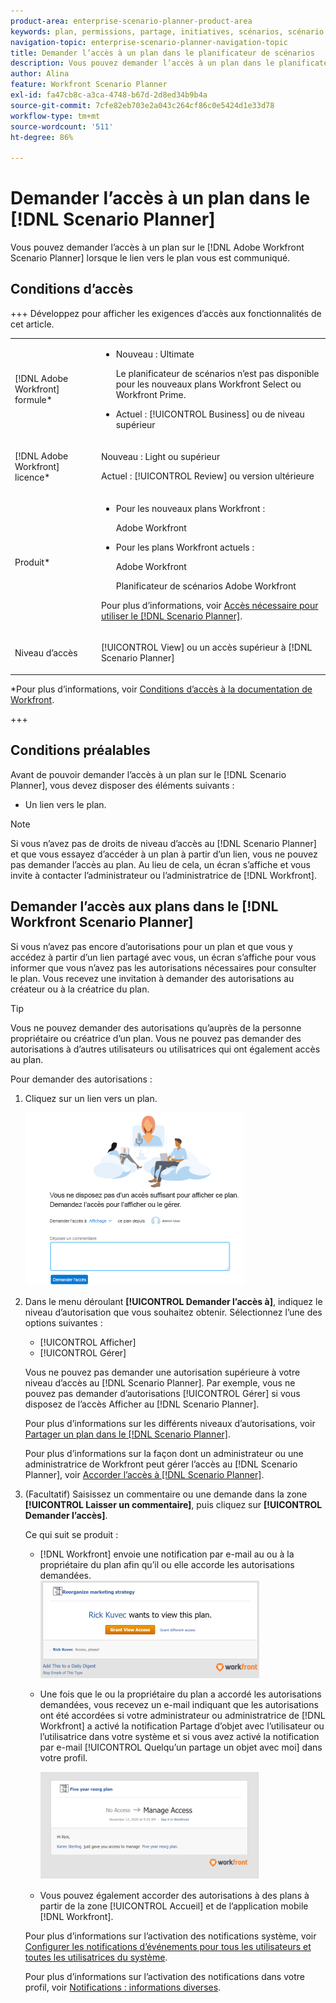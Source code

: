 ```yaml
---
product-area: enterprise-scenario-planner-product-area
keywords: plan, permissions, partage, initiatives, scénarios, scénario
navigation-topic: enterprise-scenario-planner-navigation-topic
title: Demander l’accès à un plan dans le planificateur de scénarios
description: Vous pouvez demander l’accès à un plan dans le planificateur de scénarios Adobe Workfront lorsque le lien vers le plan vous est communiqué.
author: Alina
feature: Workfront Scenario Planner
exl-id: fa47cb8c-a3ca-4748-b67d-2d8ed34b9b4a
source-git-commit: 7cfe82eb703e2a043c264cf86c0e5424d1e33d78
workflow-type: tm+mt
source-wordcount: '511'
ht-degree: 86%

---
```


# Demander l’accès à un plan dans le [!DNL Scenario Planner]

Vous pouvez demander l’accès à un plan sur le [!DNL Adobe Workfront Scenario Planner] lorsque le lien vers le plan vous est communiqué.

## Conditions d’accès

+++ Développez pour afficher les exigences d’accès aux fonctionnalités de cet article.

<table style="table-layout:auto"> 
 <col> 
 <col> 
 <tbody> 
  <tr> 
   <td> <p>[!DNL Adobe Workfront] formule*</p> </td> 
   <td> <ul></li>
   <li><p>Nouveau : Ultimate </p></li>
   <p>Le planificateur de scénarios n’est pas disponible pour les nouveaux plans Workfront Select ou Workfront Prime. </p>
   <li><p>Actuel : [!UICONTROL Business] ou de niveau supérieur</p></ul>
   </td> 
  </tr> 
  <tr> 
   <td> <p>[!DNL Adobe Workfront] licence*</p> </td> 
   <td> <p>Nouveau : Light ou supérieur</p> 
   <p>Actuel : [!UICONTROL Review] ou version ultérieure</p> </td> 
  </tr> 
  <tr> 
   <td>Produit* </td> 
   <td> <ul><li><p>Pour les nouveaux plans Workfront :</p><p> Adobe Workfront</li></p>
   <li><p>Pour les plans Workfront actuels : </p>
   <p>Adobe Workfront</p> <p>Planificateur de scénarios Adobe Workfront</p></li></ul>

<p>Pour plus d’informations, voir <a href="../scenario-planner/access-needed-to-use-sp.md" class="MCXref xref">Accès nécessaire pour utiliser le [!DNL Scenario Planner]</a>. </p> </td> 
  </tr> 
  <tr data-mc-conditions=""> 
   <td>Niveau d’accès </td> 
   <td>  <p>[!UICONTROL View] ou un accès supérieur à [!DNL Scenario Planner]</p>  </td> 
  </tr>
 </tbody> 
</table>

*Pour plus d’informations, voir [Conditions d’accès à la documentation de Workfront](/help/quicksilver/administration-and-setup/add-users/access-levels-and-object-permissions/access-level-requirements-in-documentation.md).

+++

## Conditions préalables

Avant de pouvoir demander l’accès à un plan sur le [!DNL Scenario Planner], vous devez disposer des éléments suivants :

* Un lien vers le plan.

>[!NOTE]
>
>Si vous n’avez pas de droits de niveau d’accès au [!DNL Scenario Planner] et que vous essayez d’accéder à un plan à partir d’un lien, vous ne pouvez pas demander l’accès au plan. Au lieu de cela, un écran s’affiche et vous invite à contacter l’administrateur ou l’administratrice de [!DNL Workfront].

## Demander l’accès aux plans dans le [!DNL Workfront Scenario Planner]

Si vous n’avez pas encore d’autorisations pour un plan et que vous y accédez à partir d’un lien partagé avec vous, un écran s’affiche pour vous informer que vous n’avez pas les autorisations nécessaires pour consulter le plan. Vous recevez une invitation à demander des autorisations au créateur ou à la créatrice du plan.

>[!TIP]
>
>Vous ne pouvez demander des autorisations qu’auprès de la personne propriétaire ou créatrice d’un plan. Vous ne pouvez pas demander des autorisations à d’autres utilisateurs ou utilisatrices qui ont également accès au plan.

Pour demander des autorisations :

1. Cliquez sur un lien vers un plan.

   ![Demander l’accès au plan](assets/request-access-to-plan-350x277.png)

1. Dans le menu déroulant **[!UICONTROL Demander l’accès à]**, indiquez le niveau d’autorisation que vous souhaitez obtenir. Sélectionnez l’une des options suivantes :

   * [!UICONTROL Afficher]
   * [!UICONTROL Gérer]

   Vous ne pouvez pas demander une autorisation supérieure à votre niveau d’accès au [!DNL Scenario Planner]. Par exemple, vous ne pouvez pas demander d’autorisations [!UICONTROL Gérer] si vous disposez de l’accès Afficher au [!DNL Scenario Planner].

   Pour plus d’informations sur les différents niveaux d’autorisations, voir [Partager un plan dans le  [!DNL Scenario Planner]](../scenario-planner/share-a-plan.md).

   Pour plus d’informations sur la façon dont un administrateur ou une administratrice de Workfront peut gérer l’accès au [!DNL Scenario Planner], voir [Accorder l’accès à [!DNL Scenario Planner]](../administration-and-setup/add-users/configure-and-grant-access/grant-access-sp.md).

1. (Facultatif) Saisissez un commentaire ou une demande dans la zone **[!UICONTROL Laisser un commentaire]**, puis cliquez sur **[!UICONTROL Demander l’accès]**.

   Ce qui suit se produit :

   * [!DNL Workfront] envoie une notification par e-mail au ou à la propriétaire du plan afin qu’il ou elle accorde les autorisations demandées.\
     ![Notification électronique de demande d’accès](assets/request-access-to-plan-email-350x156.png)

   * Une fois que le ou la propriétaire du plan a accordé les autorisations demandées, vous recevez un e-mail indiquant que les autorisations ont été accordées si votre administrateur ou administratrice de [!DNL Workfront] a activé la notification Partage d’objet avec l’utilisateur ou l’utilisatrice dans votre système et si vous avez activé la notification par e-mail [!UICONTROL Quelqu’un partage un objet avec moi] dans votre profil.

     ![E-mail d’accès accordé](assets/access-granted-to-plan-email-350x172.png)

   * Vous pouvez également accorder des autorisations à des plans à partir de la zone [!UICONTROL Accueil] et de l’application mobile [!DNL Workfront].

   Pour plus d’informations sur l’activation des notifications système, voir [Configurer les notifications d’événements pour tous les utilisateurs et toutes les utilisatrices du système](../administration-and-setup/manage-workfront/emails/configure-event-notifications-for-everyone-in-the-system.md).

   Pour plus d’informations sur l’activation des notifications dans votre profil, voir [Notifications : informations diverses](../workfront-basics/using-notifications/notifications-misc-information.md).

